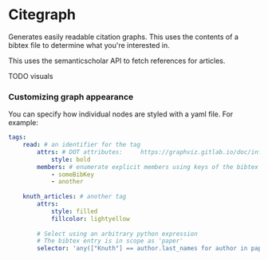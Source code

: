 # Citegraph


Generates easily readable citation graphs. This uses the contents
of a bibtex file to determine what you're interested in.

This uses the semanticscholar API to fetch references for articles.

TODO visuals

### Customizing graph appearance


You can specify how individual nodes are styled with a yaml file.
For example:
```yaml
tags:
    read: # an identifier for the tag
        attrs: # DOT attributes:     https://graphviz.gitlab.io/doc/info/attrs.html
            style: bold
        members: # enumerate explicit members using keys of the bibtex file
            - someBibKey
            - another
    
    knuth_articles: # another tag
        attrs: 
            style: filled
            fillcolor: lightyellow
        
        # Select using an arbitrary python expression
        # The bibtex entry is in scope as 'paper'
        selector: 'any(["Knuth"] == author.last_names for author in paper.persons["author"])'
```
